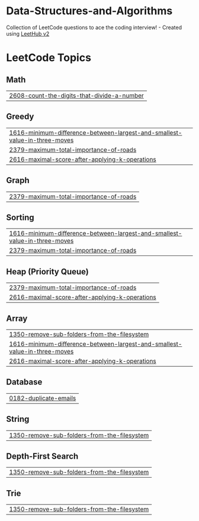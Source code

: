 # Data-Structures-and-Algorithms
Collection of LeetCode questions to ace the coding interview! - Created using [LeetHub v2](https://github.com/arunbhardwaj/LeetHub-2.0)

<!---LeetCode Topics Start-->
# LeetCode Topics
## Math
|  |
| ------- |
| [2608-count-the-digits-that-divide-a-number](https://github.com/Abhinavgit123/Data-Structures-and-Algorithms/tree/master/2608-count-the-digits-that-divide-a-number) |
## Greedy
|  |
| ------- |
| [1616-minimum-difference-between-largest-and-smallest-value-in-three-moves](https://github.com/Abhinavgit123/Data-Structures-and-Algorithms/tree/master/1616-minimum-difference-between-largest-and-smallest-value-in-three-moves) |
| [2379-maximum-total-importance-of-roads](https://github.com/Abhinavgit123/Data-Structures-and-Algorithms/tree/master/2379-maximum-total-importance-of-roads) |
| [2616-maximal-score-after-applying-k-operations](https://github.com/Abhinavgit123/Data-Structures-and-Algorithms/tree/master/2616-maximal-score-after-applying-k-operations) |
## Graph
|  |
| ------- |
| [2379-maximum-total-importance-of-roads](https://github.com/Abhinavgit123/Data-Structures-and-Algorithms/tree/master/2379-maximum-total-importance-of-roads) |
## Sorting
|  |
| ------- |
| [1616-minimum-difference-between-largest-and-smallest-value-in-three-moves](https://github.com/Abhinavgit123/Data-Structures-and-Algorithms/tree/master/1616-minimum-difference-between-largest-and-smallest-value-in-three-moves) |
| [2379-maximum-total-importance-of-roads](https://github.com/Abhinavgit123/Data-Structures-and-Algorithms/tree/master/2379-maximum-total-importance-of-roads) |
## Heap (Priority Queue)
|  |
| ------- |
| [2379-maximum-total-importance-of-roads](https://github.com/Abhinavgit123/Data-Structures-and-Algorithms/tree/master/2379-maximum-total-importance-of-roads) |
| [2616-maximal-score-after-applying-k-operations](https://github.com/Abhinavgit123/Data-Structures-and-Algorithms/tree/master/2616-maximal-score-after-applying-k-operations) |
## Array
|  |
| ------- |
| [1350-remove-sub-folders-from-the-filesystem](https://github.com/Abhinavgit123/Data-Structures-and-Algorithms/tree/master/1350-remove-sub-folders-from-the-filesystem) |
| [1616-minimum-difference-between-largest-and-smallest-value-in-three-moves](https://github.com/Abhinavgit123/Data-Structures-and-Algorithms/tree/master/1616-minimum-difference-between-largest-and-smallest-value-in-three-moves) |
| [2616-maximal-score-after-applying-k-operations](https://github.com/Abhinavgit123/Data-Structures-and-Algorithms/tree/master/2616-maximal-score-after-applying-k-operations) |
## Database
|  |
| ------- |
| [0182-duplicate-emails](https://github.com/Abhinavgit123/Data-Structures-and-Algorithms/tree/master/0182-duplicate-emails) |
## String
|  |
| ------- |
| [1350-remove-sub-folders-from-the-filesystem](https://github.com/Abhinavgit123/Data-Structures-and-Algorithms/tree/master/1350-remove-sub-folders-from-the-filesystem) |
## Depth-First Search
|  |
| ------- |
| [1350-remove-sub-folders-from-the-filesystem](https://github.com/Abhinavgit123/Data-Structures-and-Algorithms/tree/master/1350-remove-sub-folders-from-the-filesystem) |
## Trie
|  |
| ------- |
| [1350-remove-sub-folders-from-the-filesystem](https://github.com/Abhinavgit123/Data-Structures-and-Algorithms/tree/master/1350-remove-sub-folders-from-the-filesystem) |
<!---LeetCode Topics End-->